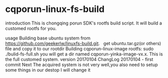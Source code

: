 # cqporun-linux-fs-build
introduction
    This is chongqing porun SDK's rootfs build script.
    It will build a customed rootfs for you.

usage
    Building base ubuntu system  from https://github.com/geekerlw/linuxfs-build.git.
    get ubuntu.tar.gz(or others) file and copy it to our rootdir
    Building cqporun-linux-image rootfs:
    sudo ./bulid-fs-full.sh
    you will get a dir named cqporun-yinka-image-vx.x.
    This is the full customed system.
version
    20170104
ChangLog
    20170104 - first commit
Next
    The acquired system is not very well,you also need to setup some things in our destop
    I will change it
    
    
